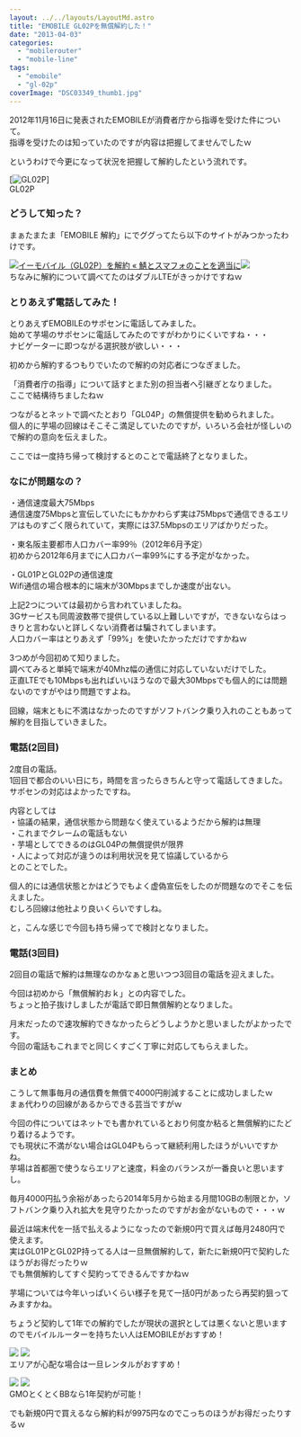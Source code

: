 ```yaml
---
layout: ../../layouts/LayoutMd.astro
title: "EMOBILE GL02Pを無償解約した！"
date: "2013-04-03"
categories: 
  - "mobilerouter"
  - "mobile-line"
tags: 
  - "emobile"
  - "gl-02p"
coverImage: "DSC03349_thumb1.jpg"
---
```


2012年11月16日に発表されたEMOBILEが消費者庁から指導を受けた件について。  
指導を受けたのは知っていたのですが内容は把握してませんでしたｗ

というわけで今更になって状況を把握して解約したという流れです。

[![GL02P](/wp/images/DSC03349_thumb.jpg "GL02P")]  
GL02P

### どうして知った？

まぁたまたま「EMOBILE 解約」にでググってたら以下のサイトがみつかったわけです。

[![](http://capture.heartrails.com/150x130/shadow?http://blog.mamimu.me/fishblue/?p=99)](http://blog.mamimu.me/fishblue/?p=99)[イーモバイル（GL02P）を解約 « 鯖とスマフォのことを適当に](http://blog.mamimu.me/fishblue/?p=99)[![](http://b.hatena.ne.jp/entry/image/http://blog.mamimu.me/fishblue/?p=99)](http://blog.mamimu.me/fishblue/?p=99)  
ちなみに解約について調べてたのはダブルLTEがきっかけですねｗ

### とりあえず電話してみた！

とりあえずEMOBILEのサポセンに電話してみました。  
始めて芋場のサポセンに電話してみたのですがわかりにくいですね・・・  
ナビゲーターに即つながる選択肢が欲しい・・・

初めから解約するつもりでいたので解約の対応者につなぎました。

「消費者庁の指導」について話すとまた別の担当者へ引継ぎとなりました。  
ここで結構待ちましたねｗ

つながるとネットで調べたとおり「GL04P」の無償提供を勧められました。  
個人的に芋場の回線はそこそこ満足していたのですが，いろいろ会社が怪しいので解約の意向を伝えました。

ここでは一度持ち帰って検討するとのことで電話終了となりました。

### なにが問題なの？

・通信速度最大75Mbps  
通信速度75Mbpsと宣伝していたにもかかわらず実は75Mbpsで通信できるエリアはものすごく限られていて，実際には37.5Mbpsのエリアばかりだった。

・東名阪主要都市人口カバー率99％（2012年6月予定）  
初めから2012年6月までに人口カバー率99%にする予定がなかった。

・GL01PとGL02Pの通信速度  
Wifi通信の場合根本的に端末が30Mbpsまでしか速度が出ない。

上記2つについては最初から言われていましたね。  
3Gサービスも同周波数帯で提供している以上難しいですが，できないならはっきりと言わないと詳しくない消費者は騙されてしまいます。  
人口カバー率はとりあえず「99%」を使いたかっただけですかねｗ

3つめが今回初めて知りました。  
調べてみると単純で端末が40Mhz幅の通信に対応していないだけでした。  
正直LTEでも10Mbpsも出ればいいほうなので最大30Mbpsでも個人的には問題ないのですがやはり問題ですよね。

回線，端末ともに不満はなかったのですがソフトバンク乗り入れのこともあって解約を目指していきました。

### 電話(2回目)

2度目の電話。  
1回目で都合のいい日にち，時間を言ったらきちんと守って電話してきました。  
サポセンの対応はよかったですね。

内容としては  
・協議の結果，通信状態から問題なく使えているようだから解約は無理  
・これまでクレームの電話もない  
・芋場としてできるのはGL04Pの無償提供が限界  
・人によって対応が違うのは利用状況を見て協議しているから  
とのことでした。

個人的には通信状態とかはどうでもよく虚偽宣伝をしたのが問題なのでそこを伝えました。  
むしろ回線は他社より良いくらいですしね。

と，こんな感じで今回も持ち帰ってで検討となりました。

### 電話(3回目)

2回目の電話で解約は無理なのかなぁと思いつつ3回目の電話を迎えました。

今回は初めから「無償解約おｋ」との内容でした。  
ちょっと拍子抜けしましたが電話で即日無償解約となりました。

月末だったので速攻解約できなかったらどうしようかと思いましたがよかったです。  
今回の電話もこれまでと同じくすごく丁寧に対応してもらえました。

### まとめ

こうして無事毎月の通信費を無償で4000円削減することに成功しましたｗ  
まぁ代わりの回線があるからできる芸当ですがｗ

今回の件についてはネットでも書かれているとおり何度か粘ると無償解約にたどり着けるようです。  
でも現状に不満がない場合はGL04Pもらって継続利用したほうがいいですかね。  
芋場は首都圏で使うならエリアと速度，料金のバランスが一番良いと思いますし。

毎月4000円払う余裕があったら2014年5月から始まる月間10GBの制限とか，ソフトバンク乗り入れ拡大を見守りたかったのですがお金がないもので・・・ｗ

最近は端末代を一括で払えるようになったので新規0円で買えば毎月2480円で使えます。  
実はGL01PとGL02P持ってる人は一旦無償解約して，新たに新規0円で契約したほうがお得だったりｗ  
でも無償解約してすぐ契約ってできるんですかねｗ

芋場については今年いっぱいくらい様子を見て一括0円があったら再契約狙ってみますかね。

ちょうど契約して1年での解約でしたが現状の選択としては悪くないと思いますのでモバイルルーターを持ちたい人はEMOBILEがおすすめ！

[![](http://www25.a8.net/svt/bgt?aid=130404541775&wid=001&eno=01&mid=s00000007633012026000&mc=1)](http://px.a8.net/svt/ejp?a8mat=25N0SD+CTEYLU+1MWA+1ZLL7L) ![](http://www15.a8.net/0.gif?a8mat=25N0SD+CTEYLU+1MWA+1ZLL7L)  
エリアが心配な場合は一旦レンタルがおすすめ！

[![](http://www27.a8.net/svt/bgt?aid=130404541776&wid=001&eno=01&mid=s00000000018021119000&mc=1)](http://px.a8.net/svt/ejp?a8mat=25N0SD+CU0E7M+50+3HQJ8X) ![](http://www16.a8.net/0.gif?a8mat=25N0SD+CU0E7M+50+3HQJ8X)  
GMOとくとくBBなら1年契約が可能！

でも新規0円で買えるなら解約料が9975円なのでこっちのほうがお得だったりするｗ
